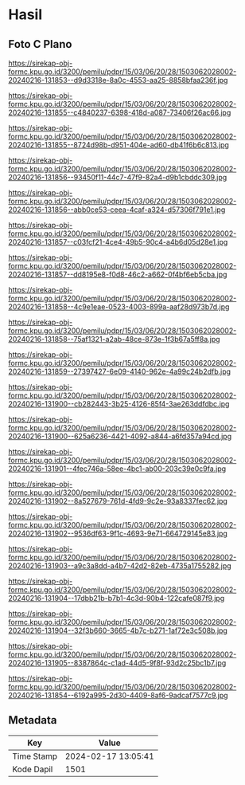 # Hasil

## Foto C Plano

https://sirekap-obj-formc.kpu.go.id/3200/pemilu/pdpr/15/03/06/20/28/1503062028002-20240216-131853--d9d3318e-8a0c-4553-aa25-8858bfaa236f.jpg

https://sirekap-obj-formc.kpu.go.id/3200/pemilu/pdpr/15/03/06/20/28/1503062028002-20240216-131855--c4840237-6398-418d-a087-73406f26ac66.jpg

https://sirekap-obj-formc.kpu.go.id/3200/pemilu/pdpr/15/03/06/20/28/1503062028002-20240216-131855--8724d98b-d951-404e-ad60-db41f6b6c813.jpg

https://sirekap-obj-formc.kpu.go.id/3200/pemilu/pdpr/15/03/06/20/28/1503062028002-20240216-131856--93450f11-44c7-47f9-82a4-d9b1cbddc309.jpg

https://sirekap-obj-formc.kpu.go.id/3200/pemilu/pdpr/15/03/06/20/28/1503062028002-20240216-131856--abb0ce53-ceea-4caf-a324-d57306f791e1.jpg

https://sirekap-obj-formc.kpu.go.id/3200/pemilu/pdpr/15/03/06/20/28/1503062028002-20240216-131857--c03fcf21-4ce4-49b5-90c4-a4b6d05d28e1.jpg

https://sirekap-obj-formc.kpu.go.id/3200/pemilu/pdpr/15/03/06/20/28/1503062028002-20240216-131857--dd8195e8-f0d8-46c2-a662-0f4bf6eb5cba.jpg

https://sirekap-obj-formc.kpu.go.id/3200/pemilu/pdpr/15/03/06/20/28/1503062028002-20240216-131858--4c9e1eae-0523-4003-899a-aaf28d973b7d.jpg

https://sirekap-obj-formc.kpu.go.id/3200/pemilu/pdpr/15/03/06/20/28/1503062028002-20240216-131858--75af1321-a2ab-48ce-873e-1f3b67a5ff8a.jpg

https://sirekap-obj-formc.kpu.go.id/3200/pemilu/pdpr/15/03/06/20/28/1503062028002-20240216-131859--27397427-6e09-4140-962e-4a99c24b2dfb.jpg

https://sirekap-obj-formc.kpu.go.id/3200/pemilu/pdpr/15/03/06/20/28/1503062028002-20240216-131900--cb282443-3b25-4126-85f4-3ae263ddfdbc.jpg

https://sirekap-obj-formc.kpu.go.id/3200/pemilu/pdpr/15/03/06/20/28/1503062028002-20240216-131900--625a6236-4421-4092-a844-a6fd357a94cd.jpg

https://sirekap-obj-formc.kpu.go.id/3200/pemilu/pdpr/15/03/06/20/28/1503062028002-20240216-131901--4fec746a-58ee-4bc1-ab00-203c39e0c9fa.jpg

https://sirekap-obj-formc.kpu.go.id/3200/pemilu/pdpr/15/03/06/20/28/1503062028002-20240216-131902--8a527679-761d-4fd9-9c2e-93a8337fec62.jpg

https://sirekap-obj-formc.kpu.go.id/3200/pemilu/pdpr/15/03/06/20/28/1503062028002-20240216-131902--9536df63-9f1c-4693-9e71-664729145e83.jpg

https://sirekap-obj-formc.kpu.go.id/3200/pemilu/pdpr/15/03/06/20/28/1503062028002-20240216-131903--a9c3a8dd-a4b7-42d2-82eb-4735a1755282.jpg

https://sirekap-obj-formc.kpu.go.id/3200/pemilu/pdpr/15/03/06/20/28/1503062028002-20240216-131904--17dbb21b-b7b1-4c3d-90b4-122cafe087f9.jpg

https://sirekap-obj-formc.kpu.go.id/3200/pemilu/pdpr/15/03/06/20/28/1503062028002-20240216-131904--32f3b660-3665-4b7c-b271-1af72e3c508b.jpg

https://sirekap-obj-formc.kpu.go.id/3200/pemilu/pdpr/15/03/06/20/28/1503062028002-20240216-131905--8387864c-c1ad-44d5-9f8f-93d2c25bc1b7.jpg

https://sirekap-obj-formc.kpu.go.id/3200/pemilu/pdpr/15/03/06/20/28/1503062028002-20240216-131854--6192a995-2d30-4409-8af6-9adcaf7577c9.jpg


## Metadata

| Key        | Value               |
| ---------- | ------------------- |
| Time Stamp | 2024-02-17 13:05:41 |
| Kode Dapil | 1501                |



